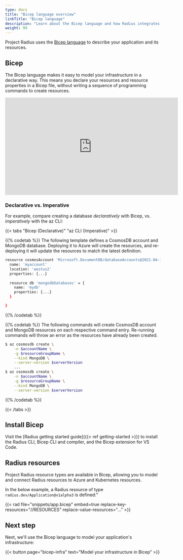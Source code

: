 ```yaml
---
type: docs
title: "Bicep language overview"
linkTitle: "Bicep language"
description: "Learn about the Bicep language and how Radius integrates with it."
weight: 99
---
```


Project Radius uses the [Bicep language](https://docs.microsoft.com/EN-US/azure/azure-resource-manager/bicep/) to describe your application and its resources.

## Bicep

The Bicep language makes it easy to model your infrastructure in a declarative way. This means you declare your resources and resource properties in a Bicep file, without writing a sequence of programming commands to create resources.

<iframe width="560" height="315" src="https://www.youtube.com/embed/kKIa8I6qF7I" title="YouTube video player" frameborder="0" allow="accelerometer; autoplay; clipboard-write; encrypted-media; gyroscope; picture-in-picture" allowfullscreen></iframe>

### Declarative vs. Imperative

For example, compare creating a database *declaratively* with Bicep, vs. *imperatively* with the az CLI:

{{< tabs "Bicep (Declarative)" "az CLI (Imperative)" >}}

{{% codetab %}}
The following template defines a CosmosDB account and MongoDB database. Deploying it to Azure will create the resources, and re-deploying it will update the resources to match the latest definition.

```sh
resource cosmosAccount 'Microsoft.DocumentDB/databaseAccounts@2021-04-15' = {
  name: 'myaccount'
  location: 'westus2'
  properties: {...}
  
  resource db 'mongodbDatabases' = {
    name: 'mydb'
    properties: {...}
  }

}
```

{{% /codetab %}}

{{% codetab %}}
The following commands will create CosmosDB account and MongoDB resources on each respective command entry. Re-running commands will throw an error as the resources have already been created.

```bash
$ az cosmosdb create \
    -n $accountName \
    -g $resourceGroupName \
    --kind MongoDB \
    --server-version $serverVersion
    ...
$ az cosmosdb create \
    -n $accountName \
    -g $resourceGroupName \
    --kind MongoDB \
    --server-version $serverVersion
```

{{% /codetab %}}

{{< /tabs >}}

## Install Bicep

Visit the [Radius getting started guide]({{< ref getting-started >}}) to install the Radius CLI, Bicep CLI and compiler, and the Bicep extension for VS Code.

## Radius resources

Project Radius resource types are available in Bicep, allowing you to model and connect Radius resources to Azure and Kubernetes resources.

In the below example, a Radius resource of type `radius.dev/Application@v1alpha3` is defined:" 

{{< rad file="snippets/app.bicep" embed=true replace-key-resources="//RESOURCES" replace-value-resources="..." >}}

## Next step

Next, we'll use the Bicep language to model your application's infrastructure:

{{< button page="bicep-infra" text="Model your infrastructure in Bicep" >}}
